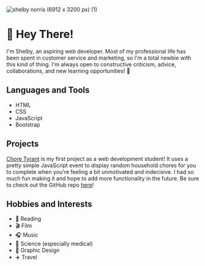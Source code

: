 ![shelby norris (6912 x 3200 px) (1)](https://github.com/user-attachments/assets/44f8be47-5401-49ea-a700-5e9c569f6d41)

# 👋 Hey There!

I'm Shelby, an aspiring web developer. Most of my professional life has been spent in customer service and marketing, so I'm a total newbie with this kind of thing. I'm always open to constructive criticism, advice, collaborations, and new learning opportunities! 🌱

## Languages and Tools

- HTML
- CSS
- JavaScript
- Bootstrap

## Projects

[Chore Tyrant](https://shelby-norris.github.io/chore-tyrant/) is my first project as a web development student! It uses a pretty simple JavaScript event to display random household chores for you to complete when you're feeling a bit unmotivated and indecisive. I had so much fun making it and hope to add more functionality in the future. Be sure to check out the GitHub repo [here](https://github.com/shelby-norris/chore-tyrant)!

## Hobbies and Interests

- 📖 Reading
- 🎬 Film
- 🎧 Music
- 🧪 Science (especially medical)
- 🎨 Graphic Design
- ✈️ Travel
<!---
slnorris/slnorris is a ✨ special ✨ repository because its `README.md` (this file) appears on your GitHub profile.
You can click the Preview link to take a look at your changes.
--->
